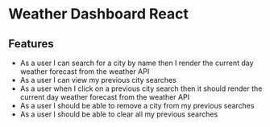 # Weather Dashboard React

## Features

- As a user I can search for a city by name then I render the current day weather forecast from the weather API
- As a user I can view my previous city searches
- As a user when I click on a previous city search then it should render the current day weather forecast from the weather API
- As a user I should be able to remove a city from my previous searches
- As a user I should be able to clear all my previous searches